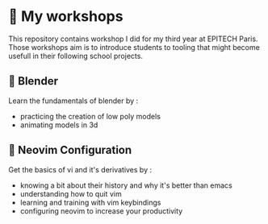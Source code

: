 # 📙 My workshops

This repository contains workshop I did for my third year at EPITECH Paris.
Those workshops aim is to introduce students to tooling that might become 
usefull in their following school projects.

## 🔨 Blender

Learn the fundamentals of blender by :

* practicing the creation of low poly models 
* animating models in 3d

## 🔨 Neovim Configuration

Get the basics of vi and it's derivatives by :

* knowing a bit about their history and why it's better than emacs
* understanding how to quit vim
* learning and training with vim keybindings
* configuring neovim to increase your productivity
